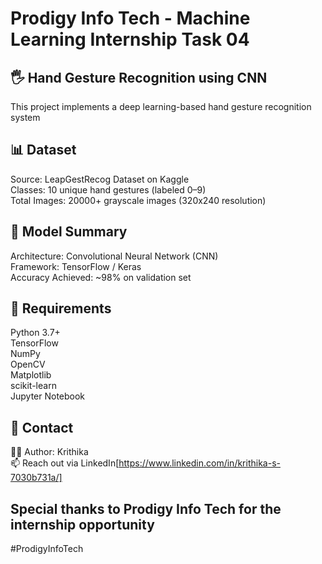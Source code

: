# Prodigy Info Tech - Machine Learning Internship Task 04  
## 🖐️ Hand Gesture Recognition using CNN  
This project implements a deep learning-based hand gesture recognition system  

## 📊 Dataset  
Source: LeapGestRecog Dataset on Kaggle  
Classes: 10 unique hand gestures (labeled 0–9)  
Total Images: 20000+ grayscale images (320x240 resolution)  

## 🧠 Model Summary  
Architecture: Convolutional Neural Network (CNN)  
Framework: TensorFlow / Keras  
Accuracy Achieved: ~98% on validation set  

## 🧰 Requirements  
Python 3.7+  
TensorFlow  
NumPy  
OpenCV  
Matplotlib  
scikit-learn  
Jupyter Notebook  

## 📢 Contact
👩‍💻 Author: Krithika  
📫 Reach out via LinkedIn[https://www.linkedin.com/in/krithika-s-7030b731a/]  


## Special thanks to Prodigy Info Tech for the internship opportunity  
#ProdigyInfoTech
